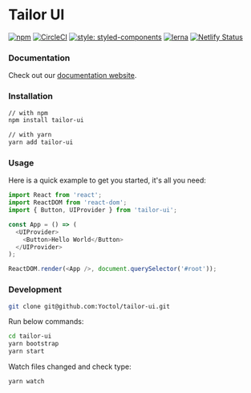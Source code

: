 # Tailor UI

[![npm](https://img.shields.io/npm/v/tailor-ui.svg)](https://www.npmjs.com/package/tailor-ui)
[![CircleCI](https://circleci.com/gh/Yoctol/tailor-ui.svg?style=shield&circle-token=3586bec62e7ddc76eca1227bc7a168d680169e09)](https://circleci.com/gh/Yoctol/tailor-ui)
[![style: styled-components](https://img.shields.io/badge/style-%F0%9F%92%85%20styled--components-orange.svg?colorB=daa357&colorA=db748e)](https://github.com/styled-components/styled-components)
[![lerna](https://img.shields.io/badge/maintained%20with-lerna-cc00ff.svg)](https://lernajs.io/)
[![Netlify Status](https://api.netlify.com/api/v1/badges/9b3be3bc-dd11-4339-82bb-c6873cadde49/deploy-status)](https://app.netlify.com/sites/tailor-ui/deploys)

### Documentation

Check out our [documentation website](https://tailor-ui.netlify.com).

### Installation

```bash
// with npm
npm install tailor-ui

// with yarn
yarn add tailor-ui
```

### Usage

Here is a quick example to get you started, it's all you need:

```js
import React from 'react';
import ReactDOM from 'react-dom';
import { Button, UIProvider } from 'tailor-ui';

const App = () => (
  <UIProvider>
    <Button>Hello World</Button>
  </UIProvider>
);

ReactDOM.render(<App />, document.querySelector('#root'));
```

### Development

```bash
git clone git@github.com:Yoctol/tailor-ui.git
```

Run below commands:

```bash
cd tailor-ui
yarn bootstrap
yarn start
```

Watch files changed and check type:

```bash
yarn watch
```
